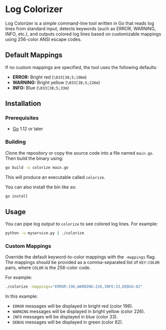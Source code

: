 # Log Colorizer

Log Colorizer is a simple command-line tool written in Go that reads log lines from standard input, detects keywords (such as ERROR, WARNING, INFO, etc.), and outputs colored log lines based on customizable mappings using 256-color ANSI escape codes.


## Default Mappings

If no custom mappings are specified, the tool uses the following defaults:

- **ERROR:** Bright red (`\033[38;5;196m`)
- **WARNING:** Bright yellow (`\033[38;5;226m`)
- **INFO:** Blue (`\033[38;5;33m`)

## Installation

### Prerequisites

- [Go](https://golang.org/dl/) 1.12 or later

### Building

Clone the repository or copy the source code into a file named `main.go`. Then build the binary using:

```bash
go build -o colorize main.go
```

This will produce an executable called `colorize`.

You can also install the bin like so:

```bash
go install
```

## Usage

You can pipe log output to `colorize` to see colored log lines. For example:

```bash
python -u myservice.py | ./colorize
```

### Custom Mappings

Override the default keyword-to-color mappings with the `-mappings` flag. The mappings should be provided as a comma-separated list of `KEY:COLOR` pairs, where `COLOR` is the 256-color code.

For example:

```bash
./colorize -mappings="ERROR:196,WARNING:226,INFO:33,DEBUG:82"
```

In this example:
- `ERROR` messages will be displayed in bright red (color 196).
- `WARNING` messages will be displayed in bright yellow (color 226).
- `INFO` messages will be displayed in blue (color 33).
- `DEBUG` messages will be displayed in green (color 82).
